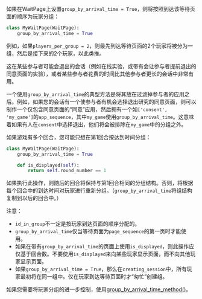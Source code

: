 如果在WaitPage上设置`group_by_arrival_time = True`，则将按照到达该等待页面的顺序为玩家分组：

```python
class MyWaitPage(WaitPage):
    group_by_arrival_time = True
```

例如，如果`players_per_group = 2`，则最先到达等待页面的2个玩家将被分为一组，然后是接下来的2个玩家，以此类推。

这在某些参与者可能会退出的会话（例如在线实验，或带有会让参与者提前退出的同意页面的实验），或者某些参与者花费的时间比其他参与者更长的会话中非常有用。

一个使用`group_by_arrival_time`的典型方法是将其放在过滤掉参与者的应用之后。例如，如果您的会话有一个使参与者有机会选择退出研究的同意页面，则可以制作一个仅包含同意页面的“同意”应用，然后拥有一个如`['consent', 'my_game']`的`app_sequence`，其中`my_game`使用`group_by_arrival_time`。这意味着如果有人在`consent`中选择退出，他们将会被排除在`my_game`中的分组之外。

如果游戏有多个回合，您可能只想在第1回合按达到时间分组：

```python
class MyWaitPage(WaitPage):
    group_by_arrival_time = True

    def is_displayed(self):
        return self.round_number == 1
```

如果执行此操作，则随后的回合将保持与第1回合相同的分组结构。否则，将根据每个回合中的到达时间对玩家进行重新分组。（`group_by_arrival_time`将组结构复制到以后的回合中。）

注意：

- `id_in_group`不一定是按玩家到达页面的顺序分配的。
- `group_by_arrival_time`仅当等待页面为`page_sequence`的第一页时才能使用。
- 如果在带有`group_by_arrival_time`的页面上使用`is_displayed`，则此操作应仅基于回合数。不要使用`is_displayed`来向某些玩家显示页面，而不向其他玩家显示页面。
- 如果`group_by_arrival_time = True`，那么在`creating_session`中，所有玩家最初将在同一组中。仅在玩家到达等待页面时才“匆忙”创建组。

如果您需要将玩家分组的进一步控制，使用[group_by_arrival_time_method()]()。